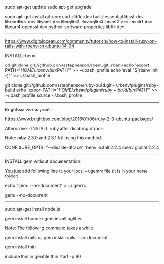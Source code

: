 sudo apt-get update
sudo apt-get upgrade

sudo apt-get install git-core curl zlib1g-dev build-essential libssl-dev libreadline-dev libyaml-dev libsqlite3-dev sqlite3 libxml2-dev libxslt1-dev libcurl4-openssl-dev python-software-properties libffi-dev

-------------

https://www.digitalocean.com/community/tutorials/how-to-install-ruby-on-rails-with-rbenv-on-ubuntu-14-04

INSTALL rbenv:

cd
git clone git://github.com/sstephenson/rbenv.git .rbenv
echo 'export PATH="$HOME/.rbenv/bin:$PATH"' >> ~/.bash_profile
echo 'eval "$(rbenv init -)"' >> ~/.bash_profile

git clone git://github.com/sstephenson/ruby-build.git ~/.rbenv/plugins/ruby-build
echo 'export PATH="$HOME/.rbenv/plugins/ruby-build/bin:$PATH"' >> ~/.bash_profile
source ~/.bash_profile

-------------

Brightbox works great -

https://www.brightbox.com/blog/2016/01/06/ruby-2-3-ubuntu-packages/


Alternative - INSTALL ruby after disabling dtrace:

Note: ruby 2.3.0 and 2.3.1 fail using this method.

CONFIGURE_OPTS="--disable-dtrace" rbenv install 2.2.4
rbenv global 2.2.4


-----------------

INSTALL gem without documentation:

You just add following line to your local ~/.gemrc file (it is in your home folder)

echo "gem: --no-document" > ~/.gemrc

gem: --no-document

-----------------

sudo apt-get install node.js


gem install bundler
gem install uglifier

Note: The following command takes a while

gem install rails 
or,
gem install rails --no-document

gem install thin

include thin in gemfile
thin start -p 80


